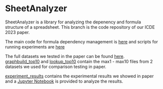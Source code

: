 # SheetAnalyzer

SheetAnalyzer is a library for analyzing the depenency and formula structure of a spreadsheet. This branch is the code repository of our ICDE 2023 paper.

The main code for formula dependency management is [here](https://github.com/dataspread/sheetanalyzer/tree/taco_icde/src/main/java/org/dataspread/sheetanalyzer/dependency) and scripts for running experiments are [here](https://github.com/dataspread/sheetanalyzer/tree/taco_icde/src/main/java/org/dataspread/sheetanalyzer/mainTest)

The full datasets we tested in the paper can be found [here](https://github.com/dataspread/dataset). [graphbuild_top10](https://github.com/dataspread/sheetanalyzer/tree/taco_icde/graphbuild_top20) and [lookup_top10](https://github.com/dataspread/sheetanalyzer/tree/taco_icde/lookup_top20) contain the max1 - max10 files from 2 datasets we used for comparison testing in paper.

[experiment_results](https://github.com/dataspread/sheetanalyzer/tree/taco_icde/experiment_results) contains the experimental results we showed in paper and a [Jupyter Notebook](https://github.com/dataspread/sheetanalyzer/blob/taco_icde/experiment_analysis.ipynb) is provided to analyze the results.
